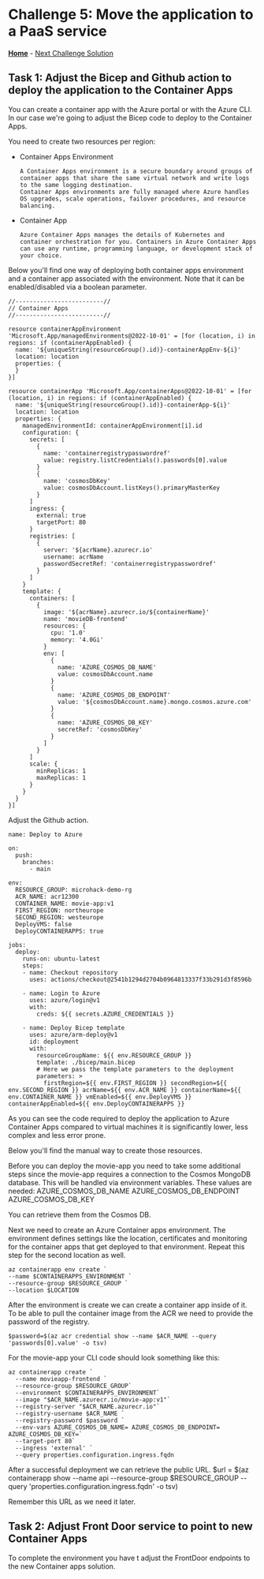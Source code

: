 # Challenge 5: Move the application to a PaaS service

**[Home](../README.md)** - [Next Challenge Solution](./)

## Task 1: Adjust the Bicep and Github action to deploy the application to the Container Apps

You can create a container app with the Azure portal or with the Azure CLI. In our case we're going to adjust the Bicep code to deploy to the Container Apps.

You need to create two resources per region:
* Container Apps Environment

      A Container Apps environment is a secure boundary around groups of container apps that share the same virtual network and write logs to the same logging destination.
      Container Apps environments are fully managed where Azure handles OS upgrades, scale operations, failover procedures, and resource balancing.
* Container App

      Azure Container Apps manages the details of Kubernetes and container orchestration for you. Containers in Azure Container Apps can use any runtime, programming language, or development stack of your choice.

Below you'll find one way of deploying both container apps environment and a container app associated with the environment. Note that it can be enabled/disabled via a boolean parameter.

```
//-------------------------//
// Container Apps
//-------------------------//

resource containerAppEnvironment 'Microsoft.App/managedEnvironments@2022-10-01' = [for (location, i) in regions: if (containerAppEnabled) {
  name: '${uniqueString(resourceGroup().id)}-containerAppEnv-${i}'
  location: location
  properties: {
  }
}]

resource containerApp 'Microsoft.App/containerApps@2022-10-01' = [for (location, i) in regions: if (containerAppEnabled) {
  name: '${uniqueString(resourceGroup().id)}-containerApp-${i}'
  location: location
  properties: {
    managedEnvironmentId: containerAppEnvironment[i].id
    configuration: {
      secrets: [
        {
          name: 'containerregistrypasswordref'
          value: registry.listCredentials().passwords[0].value
        }
        {
          name: 'cosmosDbKey'
          value: cosmosDbAccount.listKeys().primaryMasterKey
        }
      ]
      ingress: {
        external: true
        targetPort: 80
      }
      registries: [
        {
          server: '${acrName}.azurecr.io'
          username: acrName
          passwordSecretRef: 'containerregistrypasswordref'
        }
      ]
    }
    template: {
      containers: [
        {
          image: '${acrName}.azurecr.io/${containerName}'
          name: 'movieDB-frontend'
          resources: {
            cpu: '1.0'
            memory: '4.0Gi'
          }
          env: [
            {
              name: 'AZURE_COSMOS_DB_NAME'
              value: cosmosDbAccount.name
            }
            {
              name: 'AZURE_COSMOS_DB_ENDPOINT'
              value: '${cosmosDbAccount.name}.mongo.cosmos.azure.com'
            }
            {
              name: 'AZURE_COSMOS_DB_KEY'
              secretRef: 'cosmosDbKey'
            }
          ]
        }
      ]
      scale: {
        minReplicas: 1
        maxReplicas: 1
      }
    }
  }
}]
```

Adjust the Github action.
```
name: Deploy to Azure

on:
  push:
    branches:
      - main

env:
  RESOURCE_GROUP: microhack-demo-rg
  ACR_NAME: acr12300
  CONTAINER_NAME: movie-app:v1
  FIRST_REGION: northeurope
  SECOND_REGION: westeurope
  DeployVMS: false
  DeployCONTAINERAPPS: true

jobs:
  deploy:
    runs-on: ubuntu-latest
    steps:
    - name: Checkout repository
      uses: actions/checkout@2541b1294d2704b0964813337f33b291d3f8596b

    - name: Login to Azure
      uses: azure/login@v1
      with:
        creds: ${{ secrets.AZURE_CREDENTIALS }}

    - name: Deploy Bicep template
      uses: azure/arm-deploy@v1
      id: deployment
      with:
        resourceGroupName: ${{ env.RESOURCE_GROUP }}
        template: ./bicep/main.bicep
        # Here we pass the template parameters to the deployment
        parameters: >
          firstRegion=${{ env.FIRST_REGION }} secondRegion=${{ env.SECOND_REGION }} acrName=${{ env.ACR_NAME }} containerName=${{ env.CONTAINER_NAME }} vmEnabled=${{ env.DeployVMS }} containerAppEnabled=${{ env.DeployCONTAINERAPPS }}
```

As you can see the code required to deploy the application to Azure Container Apps compared to virtual machines it is significantly lower, less complex and less error prone.


Below you'll find the manual way to create those resources.

Before you can deploy the movie-app you need to take some additional steps since the movie-app requires a connection to the Cosmos MongoDB database. This will be handled via environment variables. These values are needed:
AZURE_COSMOS_DB_NAME
AZURE_COSMOS_DB_ENDPOINT
AZURE_COSMOS_DB_KEY

You can retrieve them from the Cosmos DB.

Next we need to create an Azure Container apps environment. The environment defines settings like the location, certificates and monitoring for the container apps that get deployed to that environment.
Repeat this step for the second location as well.

```
az containerapp env create `
--name $CONTAINERAPPS_ENVIRONMENT `
--resource-group $RESOURCE_GROUP `
--location $LOCATION
```

After the environment is create we can create a container app inside of it.
To be able to pull the container image from the ACR we need to provide the password of the registry.
```
$password=$(az acr credential show --name $ACR_NAME --query 'passwords[0].value' -o tsv)
```

For the movie-app your CLI code should look something like this:
```
az containerapp create `
  --name movieapp-frontend `
  --resource-group $RESOURCE_GROUP`
  --environment $CONTAINERAPPS_ENVIRONMENT`
  --image "$ACR_NAME.azurecr.io/movie-app:v1"`
  --registry-server "$ACR_NAME.azurecr.io"`
  --registry-username $ACR_NAME `
  --registry-password $password `
  --env-vars AZURE_COSMOS_DB_NAME= AZURE_COSMOS_DB_ENDPOINT= AZURE_COSMOS_DB_KEY=`
  --target-port 80`
  --ingress 'external' `
  --query properties.configuration.ingress.fqdn
```

After a successful deployment we can retrieve the public URL.
$url = $(az containerapp show --name api --resource-group $RESOURCE_GROUP --query 'properties.configuration.ingress.fqdn' -o tsv)

Remember this URL as we need it later.

## Task 2: Adjust Front Door service to point to new Container Apps

To complete the environment you have t adjust the FrontDoor endpoints to the new Container apps solution.